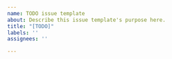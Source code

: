```yaml
---
name: TODO issue template
about: Describe this issue template's purpose here.
title: "[TODO]"
labels: ''
assignees: ''

---
```



